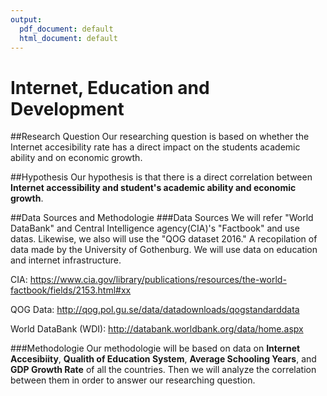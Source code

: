 ```yaml
---
output:
  pdf_document: default
  html_document: default
---
```

# Internet, Education and Development

##Research Question 
Our researching question is based on whether the Internet accesibility rate has a direct impact on the students academic ability and on economic growth.

##Hypothesis
Our hypothesis is that there is a direct correlation between **Internet accessibility and student's academic ability and economic growth**.

##Data Sources and Methodologie
###Data Sources
We will refer "World DataBank" and Central Intelligence agency(CIA)'s "Factbook" and  use datas. Likewise, we also will use the "QOG dataset 2016." A recopilation of data made by the University of Gothenburg. We will use data on education and internet infrastructure.

CIA: https://www.cia.gov/library/publications/resources/the-world-factbook/fields/2153.html#xx

QOG Data: http://qog.pol.gu.se/data/datadownloads/qogstandarddata

World DataBank (WDI): http://databank.worldbank.org/data/home.aspx

###Methodologie
Our methodologie will be based on data on **Internet Accesibiity**, **Qualith of Education System**, **Average Schooling Years**, and **GDP Growth Rate** of all the countries. Then we will analyze the correlation between them in order to answer our researching question. 
